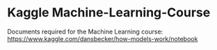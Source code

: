 # Kaggle Machine-Learning-Course
Documents required for the Machine Learning course: https://www.kaggle.com/dansbecker/how-models-work/notebook
